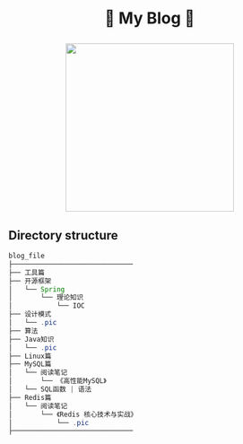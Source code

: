 # <p align="center">🌟 My Blog 🌟</p>

<p align="center">
  <img height="300" src="https://user-images.githubusercontent.com/118878596/219285107-ebc7f519-0736-45ee-9b1a-686a934e0327.png">
</p>

## Directory structure
```java
blog_file
├──────────────────────────────
├── 工具篇            
├── 开源框架
│   └── Spring
│       └── 理论知识
│           └── IOC  
├── 设计模式
│   └── .pic
├── 算法
├── Java知识
│   └── .pic
├── Linux篇
├── MySQL篇
│   └── 阅读笔记
│       └── 《高性能MySQL》
│   └── SQL函数 | 语法
├── Redis篇
│   └── 阅读笔记
│       └── 《Redis 核心技术与实战》
│           └── .pic
├──────────────────────────────
```